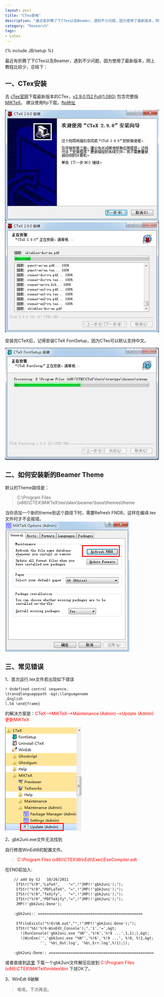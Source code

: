 ```yaml
---
layout: post
title: "CTex使用"
description: "最近有折腾了下CTex以及Beamer，遇到不少问题，因为使用了最新版本，网上教程比较少，本文稍做总结"
category: "Research"
tags:
- Latex
---
```

{% include JB/setup %} 


最近有折腾了下CTex以及Beamer，遇到不少问题，因为使用了最新版本，网上教程比较少，总结下：

## 一、CTex安装

去 [cTex官网](http://www.ctex.org/CTeXDownload)下载最新版本的CTex，[v2.9.0.152 Full(1.08G)](ftp://ftp.ctex.org/pub/tex/systems/ctex/2.9/CTeX_2.9.0.152_Full.exe)  包含完整版 [MiKTeX](http://www.ctex.org/MiKTeX)。
建议使用ftp下载，[ftp地址](ftp://ftp.ctex.org/pub/tex/systems/ctex/2.9/CTeX_2.9.0.152_Full.exe)

![cTex1](/assets/uploads/2011/10/ctex1.jpg)  
![cTex2](/assets/uploads/2011/10/ctex2.jpg)  

安装完CTeX后，记得安装CTeX FontSetup，因为CTex可以默认支持中文。

![cTex3](/assets/uploads/2011/10/ctex3.jpg)


## 二、如何安装新的Beamer Theme

默认的Theme路径是：
> C:\Program Files (x86)\CTEX\MiKTeX\tex\latex\beamer\base\themes\theme  


当你添加一个新的theme到这个路径下时，需要Refresh FNDB，这样在编译.tex文件时才不会报错。
![cTex4](/assets/uploads/2011/10/image14.png)

## 三、常见错误
1、首次运行.tex文件若出现如下错误

	! Undefined control sequence.
	\trans@languagepath -&gt;\languagename
	,English
	l.54 \end{frame}


的解决方案是：<font color="#ff0000">CTeX—&gt;MiKTeX—&gt;Maintenance (Admin)—&gt;Update (Admin) 更新MiKTeX</font>


![cTex5](/assets/uploads/2011/10/image13.png)  

2、gbk2uni.exe文件无法找到

自行修改WinEdt6的配置文件。
> <font color="#ff0000">C:\Program Files (x86)\CTEX\WinEdt\Exec\ExeCompiler.edt </font>

在END前加入:  

		// add by SJ   10/26/2011  
		 IfStr("%!9","LaTeX",    "=",!"JMP(!'gbk2uni');");
		 IfStr("%!9","PDFLaTeX", "=",!"JMP(!'gbk2uni');");
		 IfStr("%!9","TeXify",   "=",!"JMP(!'gbk2uni');");
		 IfStr("%!9","PDFTeXify","=",!"JMP(!'gbk2uni');");
		 JMP(!'gbk2uni-Done');
		
		:gbk2uni:: ================================================
		
		 IfFileExists("%!6\%N.out","",!"JMP(!'gbk2uni-Done');");
		 IfStr("%$('%!9-WinEdt_Console');",'1','=',&gt;
		   !|RunConsole('gbk2uni.exe "%N"','%!6','%!9 ...',1,1);|,&gt;
		   !|WinExe('','gbk2uni.exe "%N"','%!6','%!9 ...', %!0, %!2,&gt;
		            '', '%b\_Out.log', '%b\_Err.log',%!1);|);
		
		:gbk2uni-Done:: ================================================ 

或者直接到[这里](http://www.hooklee.com/tex/gbk2uni.zip) 下载一个gbk2uni文件解压后放到 <font color="#ff0000">C:\Program Files (x86)\CTEX\MiKTeX\miktex\bin </font><font color="#333333">下就OK了。</font>

3、WinEdt 6破解

> 咳咳，下次再说。

